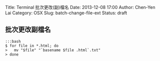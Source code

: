Title: Terminal 批次更改(副)檔名
Date: 2013-12-08 17:00
Author: Chen-Yen Lai
Category: OSX
Slug: batch-change-file-ext
Status: draft

## 批次更改副檔名

    :::bash
    $ for file in *.html; do
    >   mv "$file" "`basename $file .html`.txt"
    > done

